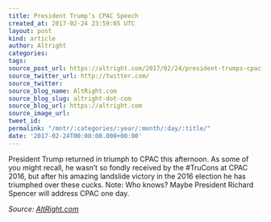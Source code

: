 ```yaml
---
title: President Trump’s CPAC Speech
created_at: 2017-02-24 23:59:05 UTC
layout: post
kind: article
author: Altright
categories: 
tags: 
source_post_url: https://altright.com/2017/02/24/president-trumps-cpac-speech/
source_twitter_url: http://twitter.com/
source_twitter: 
source_blog_name: AltRight.com
source_blog_slug: altright-dot-com
source_blog_url: https://altright.com
source_image_url: 
tweet_id: 
permalink: "/mntr/:categories/:year/:month/:day/:title/"
date: '2017-02-24T00:00:00.000+00:00'
---
```

President Trump returned in triumph to CPAC this afternoon. As some of you might recall, he wasn&#8217;t so fondly received by the #TruCons at CPAC 2016, but after his amazing landslide victory in the 2016 election he has triumphed over these cucks. Note: Who knows? Maybe President Richard Spencer will address CPAC one day.<div class="">
    <i>Source: <a href="https://altright.com">AltRight.com</a></i>
</div>
